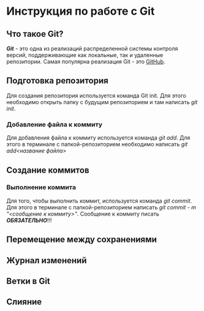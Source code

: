 # Инструкция по работе с Git

## Что такое Git?
***Git*** - это одна из реализаций распределенной системы контроля версий, поддерживающие как локальные, так и удаленные репозитории. Самая популярна реализация Git - это [GitHub](https://github.com).

## Подготовка репозитория
Для создания репозитория используется команда Git init. Для этого необходимо открыть папку с будущим репозиторием и там написать *git init*.

### Добавление файла к коммиту
Для добавления файла к коммиту используется команда *git add*. Для этого в терминале с папкой-репозиторием необходимо написать *git add<название файла>*

## Создание коммитов

### Выполнение коммита
Для того, чтобы выполнить коммит, используется команда *git commit*. Для этого в терминале с папкой-репозиторием написать *git commit - m "<сообщение к коммиту>"*. Сообщение к коммиту писать ***ОБЯЗАТЕЛЬНО***!!!

## Перемещение между сохранениями

## Журнал изменений

## Ветки в Git

## Слияние 